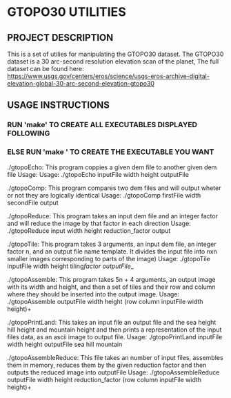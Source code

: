 # GTOPO30 UTILITIES

## PROJECT DESCRIPTION

This is a set of utilies for manipulating the GTOPO30 dataset. The GTOPO30 dataset is a 30 arc-second resolution elevation scan of the planet,
The full dataset can be found here: https://www.usgs.gov/centers/eros/science/usgs-eros-archive-digital-elevation-global-30-arc-second-elevation-gtopo30

## USAGE INSTRUCTIONS

### RUN 'make' TO CREATE ALL EXECUTABLES DISPLAYED FOLLOWING

### ELSE RUN 'make <executable>' TO CREATE THE EXECUTABLE YOU WANT

./gtopoEcho:
This program coppies a given dem file to another given dem file
Usage: Usage: ./gtopoEcho inputFile width height outputFile

./gtopoComp:
This program compares two dem files and will output wheter or not they are logically identical
Usage: ./gtopoComp firstFile width secondFile output

./gtopoReduce:
This program takes an input dem file and an integer factor and will reduce the image by that factor in each direction
Usage: ./gtopoReduce input width height reduction_factor output

./gtopoTile:
This program takes 3 arguments, an input dem file, an integer factor n, and an output file name template. It
divides the input file into nxn smaller images corresponding to parts of the image)
Usage: ./gtopoTile inputFile width height tiling*factor outputFile*<row>\_<column>

./gtopoAssemble:
This program takes 5n + 4 arguments, an output image with its width and height, and then a set of tiles and their
row and column where they should be inserted into the output image.
Usage: ./gtopoAssemble outputFile width height (row column inputFile width height)+

./gtopoPrintLand:
This takes an input file an output file and the sea height hill height and mountain height
and then prints a representation of the input files data, as an ascii image to output file.
Usage: ./gtopoPrintLand inputFile width height outputFile sea hill mountain

./gtopoAssembleReduce:
This file takes an number of input files, assembles them in memory, reduces them by the given
reduction factor and then outputs the reduced image into outputFile
Usage: ./gtopoAssembleReduce outputFile width height reduction_factor (row column inputFile width height)+
